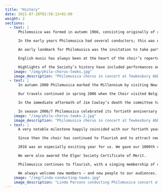 ```yaml
---
title: "History"
date: 2021-07-28T02:58:13+01:00
weight: 2
sections:
  - text: |
      Philomusica was formed in autumn 1966, consisting originally of a Soloists’ Consort of 16 voices and about 24 chorus members. Its first concert was given in February the following year. The main driving force behind Philomusica in the early years was James Walkley, who was for many years a professional singer and for a time a lay clerk at Gloucester Cathedral. He also founded the Cheltenham Bach Choir in 1946. In 1988 he was awarded the MBE for his services to music.

      In the early years Philomusica had several conductors; this was essential because the choir thought nothing of giving up to 30 concerts a year! However, one man, James Cowley, was the backbone of Philomusica’s conducting staff and over time he became the principal conductor. Jim was especially noted for his devotion to the music of Bach and that of English composers, especially Elgar. As well as his work with Philomusica Jim Cowley served as Director of Music at Tetbury Parish Church, holding that post for a few weeks short of thirty years until his untimely death in December 1998.

      An early landmark for Philomusica was the invitation to take part in the 1972 celebrations in Down Ampney to mark the centenary of the birth in that Gloucestershire village of the composer, Ralph Vaughan Williams. This invitation recognised the reputation the choir had already acquired for singing music by English composers and as a result of that invitation more works by Vaughan Williams, such as Dona Nobis Pacem and Toward the Unknown Region, entered our repertoire. 

      English music has always been at the heart of the choir’s repertoire, especially the music of Sir Edward Elgar. In 1978 Philomusica mounted an ambitious and highly successful two-week festival of Elgar’s music in Tewkesbury. As the centrepiece of the festival Elgar’s two substantial oratorios, The Apostles and The Kingdom were performed in Tewkesbury Abbey. These performances took place on the same day, as Elgar had always hoped; this was the first time that this had been accomplished and attracted Elgar enthusiasts from around the world to the festival. Several more Elgar festivals took place in subsequent years in Hereford, Gloucester and Worcester, further enhancing Philomusica’s reputation in the music of Elgar. 

      Highlights of the Society’s history have included performances on two occasions attended by members of the Royal Family; one by the Prince and Princess of Wales and one by Princess Michael of Kent. The choir has also made several highly successful overseas concert tours. In 1990 we visited Holland to take part in a Mozart Festival and in 1996 we visited Metz in Northern France where we joined with a local choir to perform two concerts, including one in Metz Cathedral, and gave a concert on our own in the town’s premier concert hall, L’Arsenal. Two years later we were delighted to host a reciprocal visit by our French colleagues and together we gave performances of the great Te Deum by Berlioz in Pershore Abbey and Gloucester Cathedral, conducted by Jim Cowley. Sadly, those were the last major concerts that he conducted before his death in December 1998.
    image: "/img/philo-chorus-tewks.jpg"
    image_description: "Philomusica chorus in concert at Tewkesbury Abbey"
  - text: |
      In autumn 2000 Philomusica marked the Millennium by visiting New England where we performed both in Gloucester and Worcester, Massachusetts. The Millennium celebrations continued on our return from the USA; a few weeks later, in Cheltenham Town Hall, we gave the first performance of The Crown of Life, an hour-long piece that we had commissioned from Richard Knight, then the Director of Music at Dean Close School, Cheltenham. Richard himself conducted the première of this colourful and eloquent piece.

      Our travels continued in spring 2006 when the Choir visited Belgium and gave highly successful concerts of English music in Bruges and Aalst. Our varied selection of English music went down extremely well with the Belgian audiences, who gave us standing ovations at the end of each concert. We had a similarly enthusiastic response when we gave concerts in Normandy at Easter 2009. We’re looking forward to our next overseas venture: a concert tour of Belgium and Holland in May 2013.

      In the immediate aftermath of Jim Cowley’s death the committee took a deliberate decision to take time before considering the appointment of another principal conductor. However, a key decision was taken at the end of 2001 when Linda Parsons, who had conducted several concerts since Jim’s death, was appointed as Philomusica’s Conductor following a triumphant performance of Elgar’s The Kingdom in Tewkesbury Abbey. Under her leadership the choir has since gone from strength to strength.    

      In season 2006/7 Philomusica celebrated its fortieth anniversary. To open the season we gave a gala performance of Elgar’s Dream of Gerontius to a packed and very appreciative audience in Tewkesbury Abbey in November 2006. The concert was our tribute to our President, the distinguished tenor, John Mitchinson. He was our guest soloist, singing the title role, in which he has achieved worldwide acclaim during his long and distinguished career.
    image: "/img/philo-chorus-tewks-2.jpg"
    image_description: "Philomusica chorus in concert at Tewkesbury Abbey"
  - text: |
      A very notable milestone happily coincided with our fortieth year. On April 28th 2007 Philomusica gave its 900th concert. This also took place in Tewkesbury Abbey with Linda Parsons again on the rostrum to conduct a programme of music by two great composers who were born in the area from which we draw our membership and where we give most of our concerts. Sir Edward Elgar, born in Worcestershire, was represented by his ‘Enigma’ Variations and we also performed the mighty Sea Symphony by Ralph Vaughan Williams, born in Gloucestershire. Their music has featured strongly in our programmes over the years so it was fitting that we included important and much-loved works by both of them on this significant occasion in our history.

      Since then the choir has continued to flourish and to attract new members. Highlights have included an acclaimed performance of Handel’s Messiah (2008), Orff’s Carmina Burana (2009) and Elgar’s The Kingdom (2011). Linda has also made a point of championing music by modern English composers and our programmes have included  Andrew Carter’s Laudate Dominum, Karl Jenkins’ The Armed Man, John Rutter’s Requiem and Feel the Spirit, John Sanders’ Te Deum (2010) and Jonathan Willcocks’ Lux Perpetua. All of these works proved extremely popular both with the choir and with our audiences, as did Howard Goodall’s Eternal Light. A Requiem, of which we gave the Three Counties première in 2009. We also enjoy letting down our (musical) hair and, amongst our lighter programmes, we had particular fun performing Joseph and his Amazing Technicolour Dreamcoat in 2011.

      2016 was an especially exciting year for us. We gave our 1000th concert in the spring and then, in the autumn, celebrated Philomusica’s 50th birthday.

      We were also awared the Elgar Society Certificate of Merit.

      Philomusica continues to flourish, with a singing membership of over 100. We also continue to maintain the vision of our founders. So we remain a choir that welcomes new members without auditions; except for the occasional distinguished guest all the soloists, even in the most demanding roles, are members of the choir just as has been the case since the start. We love to perform in the two prestigious churches that have become our ‘homes’ for major orchestral concerts, the wonderful abbey churches in Pershore and Tewkesbury but we still take great delight in giving most of our concerts in smaller churches where live concerts are more of a rarity. And we proudly maintain our tradition of raising money for charities, local and national, large and small, through our concerts and we continue to add to the tens of thousands of pounds we’ve helped to raise. Last, but by no means least – indeed, crucially - we continue to have great fun and to enjoy singing great music.

      We always welcome new members – and new people to our audiences. So why not join us as a singer or come to listen to our concerts? You can be part of Philomusica!
    image: "/img/linda-conducting-tewks.jpg"
    image_description: "Linda Parsons conducting Philomusica concert at Tewkesbury Abbey"
---
```


